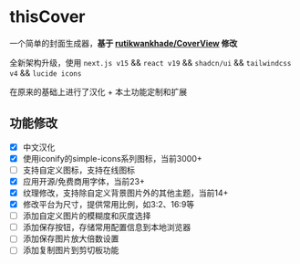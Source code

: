 # thisCover

一个简单的封面生成器，**基于 [rutikwankhade/CoverView](https://github.com/rutikwankhade/CoverView) 修改**

全新架构升级，使用 `next.js v15` && `react v19` && `shadcn/ui` && `tailwindcss v4` && `lucide icons`

在原来的基础上进行了汉化 + 本土功能定制和扩展

## 功能修改

- [x] 中文汉化
- [x] 使用iconify的simple-icons系列图标，当前3000+
- [ ] 支持自定义图标，支持在线图标
- [x] 应用开源/免费商用字体，当前23+
- [x] 纹理修改，支持除自定义背景图片外的其他主题，当前14+
- [x] 修改平台为尺寸，提供常用比例，如3:2、16:9等
- [ ] 添加自定义图片的模糊度和灰度选择
- [ ] 添加保存按钮，存储常用配置信息到本地浏览器
- [ ] 添加保存图片放大倍数设置
- [ ] 添加复制图片到剪切板功能